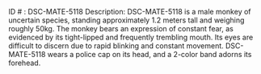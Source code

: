 ID # : DSC-MATE-5118
Description: DSC-MATE-5118 is a male monkey of uncertain species, standing approximately 1.2 meters tall and weighing roughly 50kg. The monkey bears an expression of constant fear, as evidenced by its tight-lipped and frequently trembling mouth. Its eyes are difficult to discern due to rapid blinking and constant movement. DSC-MATE-5118 wears a police cap on its head, and a 2-color band adorns its forehead.